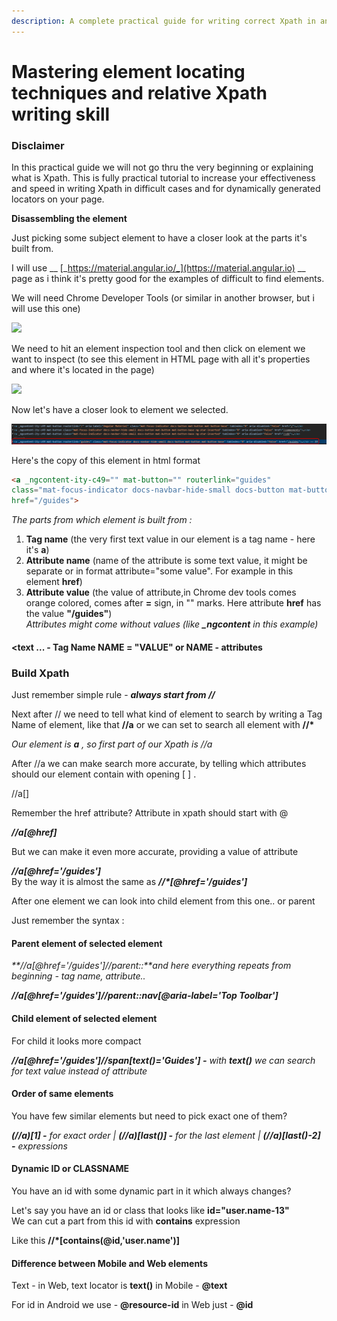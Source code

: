```yaml
---
description: A complete practical guide for writing correct Xpath in any situation
---
```


# Mastering element locating techniques and relative Xpath writing skill

### **Disclaimer** <a href="#disclaimer" id="disclaimer"></a>

In this practical guide we will not go thru the very beginning or explaining what is Xpath. This is fully practical tutorial to increase your effectiveness and speed in writing Xpath in difficult cases and for dynamically generated locators on your page.

**Disassembling the element**

Just picking some subject element to have a closer look at the parts it's built from.

I will use __ [_https://material.angular.io/_](https://material.angular.io) __ page as i think it's pretty good for the examples of difficult to find elements.

We will need Chrome Developer Tools (or similar in another browser, but i will use this one)

![](../../.gitbook/assets/2020-06-29\_12h02\_11.gif)

We need to hit an element inspection tool and then click on element we want to inspect (to see this element in HTML page with all it's properties and where it's located in the page)

![](../../.gitbook/assets/2020-06-29\_12h17\_20.gif)

Now let's have a closer look to element we selected.

![](<../../.gitbook/assets/image (538).png>)

Here's the copy of this element in html format

```html
<a _ngcontent-ity-c49="" mat-button="" routerlink="guides"
class="mat-focus-indicator docs-navbar-hide-small docs-button mat-button mat-button-base" tabindex="0" aria-disabled="false"
href="/guides">
```

_The parts from which element is built from :_

1. **Tag name** (the very first text value in our element is a tag name - here it's **a**)
2. **Attribute name** (name of the attribute is some text value, it might be separate or in format attribute="some value". For example in this element **href**)
3. **Attribute value** (the value of attribute,in Chrome dev tools comes orange colored, comes after **=** sign, in "" marks. Here attribute **href** has the value **"/guides"**)\
   _Attributes might come without values (like **\_ngcontent** in this example)_

#### \<text ... - Tag Name **NAME = "VALUE" or NAME - attributes**  <a href="#text----tag-namename--value-or-name---attributes" id="text----tag-namename--value-or-name---attributes"></a>

### **Build Xpath** <a href="#build-xpath" id="build-xpath"></a>

Just remember simple rule - _**always start from //**_

Next after // we need to tell what kind of element to search by writing a Tag Name of element, like that **//a** or we can set to search all element with **//\***

_Our element is **a** , so first part of our Xpath is //a_

After //a we can make search more accurate, by telling which attributes should our element contain with opening \[ ] .

//a\[]

Remember the href attribute? Attribute in xpath should start with @

_**//a\[@href]**_

But we can make it even more accurate, providing a value of attribute

_**//a\[@href='/guides']**_\
By the way it is almost the same as _**//\*\[@href='/guides']**_

After one element we can look into child element from this one.. or parent

Just remember the syntax :

#### Parent element of selected element <a href="#parent-element-of-selected-element" id="parent-element-of-selected-element"></a>

_**//a\[@href='/guides']//parent::**and here everything repeats from beginning - tag name, attribute.._

_**//a\[@href='/guides']//parent::nav\[@aria-label='Top Toolbar']**_

#### Child element of selected element <a href="#child-element-of-selected-element" id="child-element-of-selected-element"></a>

For child it looks more compact

_**//a\[@href='/guides']//span\[text()='Guides'] -** with **text()** we can search for text value instead of attribute_

#### Order of same elements <a href="#order-of-same-elements" id="order-of-same-elements"></a>

You have few similar elements but need to pick exact one of them?

_**(//a)\[1] -** for exact order | **(//a)\[last()] -** for the last element | **(//a)\[last()-2] -** expressions_

#### Dynamic ID or CLASSNAME <a href="#dynamic-id-or-classname" id="dynamic-id-or-classname"></a>

You have an id with some dynamic part in it which always changes?

Let's say you have an id or class that looks like **id="user.name-13"**\
We can cut a part from this id with **contains** expression

Like this **//\*\[contains(@id,'user.name')]**

#### Difference between Mobile and Web elements <a href="#difference-between-mobile-and-web-elements" id="difference-between-mobile-and-web-elements"></a>

Text - in Web, text locator is **text()** in Mobile - **@text**

For id in Android we use - **@resource-id** in Web just - **@id**
